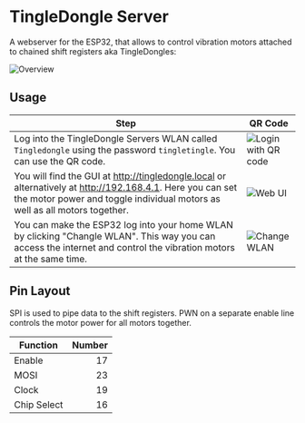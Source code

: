 # TingleDongle Server

A webserver for the ESP32, that allows to control vibration motors attached to chained shift registers aka TingleDongles:

<img src="resources/Overview.svg" alt="Overview"  />

## Usage
 Step                                                         | QR Code                                                      
 ------------------------------------------------------------ | ------------------------------------------------------------ 
 Log into the TingleDongle Servers WLAN called `Tingledongle` using the password `tingletingle`. You can use the QR code. | ![Login with QR code](https://zxing.org/w/chart?cht=qr&chs=230x230&chld=L&choe=UTF-8&chl=WIFI%3AS%3ATingledongle%3BT%3AWPA%3BP%3Atingletingle%3B%3B) 
 You will find the GUI at http://tingledongle.local or alternatively at http://192.168.4.1. Here you can set the motor power and toggle individual motors as well as all motors together. | ![Web UI](https://zxing.org/w/chart?cht=qr&chs=350x350&chld=L&choe=UTF-8&chl=http%3A%2F%2F192.168.4.1) 
 You can make the ESP32 log into your home WLAN by clicking "Changle WLAN". This way you can access the internet and control the vibration motors at the same time. | ![Change WLAN](https://zxing.org/w/chart?cht=qr&chs=350x350&chld=L&choe=UTF-8&chl=http%3A%2F%2F192.168.4.1%2Fauth) 


## Pin Layout
SPI is used to pipe data to the shift registers.
PWN on a separate enable line controls the motor power for all motors together.

Function | Number
---------|-------:
Enable   | 17
MOSI     | 23
Clock  	 | 19
Chip Select | 16

